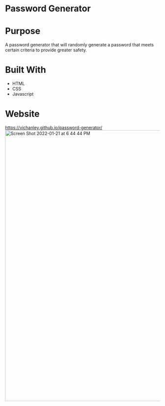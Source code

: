# Password Generator 

# Purpose
A password generator that will randomly generate a password that meets certain criteria to provide greater safety. 

# Built With
* HTML
* CSS
* Javascript

# Website
https://vichanley.github.io/password-generator/
<img width="880" alt="Screen Shot 2022-01-21 at 6 44 44 PM" src="https://user-images.githubusercontent.com/95722789/150617582-b89adf5b-f849-4776-8b14-16a419e2d54a.png">

